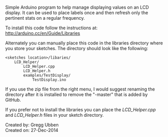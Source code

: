 Simple Arduino program to help manage displaying values on an LCD display. It can be used to place labels once and then refresh only the pertinent stats on a regular frequency.

To install this code follow the instructions at: http://arduino.cc/en/Guide/Libraries

Alternately you can manually place this code in the libraries directory where you store your sketches. The directory should look like the following:
```
<sketches location>/libaries/
    LCD_Helper/
        LCD_Helper.cpp
        LCD_Helper.h
        examples/TestDisplay/
            TestDisplay.ino
```
If you use the zip file from the right menu, I would suggest renaming the directory after it is installed to remove the "-master" that is added by GitHub.

If you prefer not to install the libraries you can place the *LCD_Helper.cpp* and *LCD_Helper.h* files in your sketch directory.

Created by: Gregg Ubben<br>
Created on: 27-Dec-2014<br>

